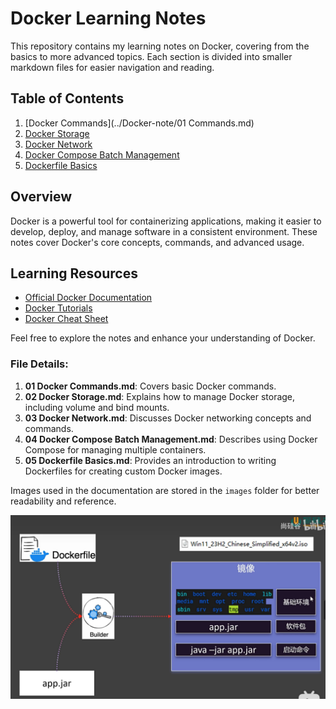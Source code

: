 # Docker Learning Notes

This repository contains my learning notes on Docker, covering from the basics to more advanced topics. Each section is divided into smaller markdown files for easier navigation and reading.

## Table of Contents

1. [Docker Commands](../Docker-note/01 Commands.md)
2. [Docker Storage](./02%20Docker%20Storage.md)
3. [Docker Network](./03%20Docker%20Network.md)
4. [Docker Compose Batch Management](./04%20Docker%20Compose%20Batch%20Management.md)
5. [Dockerfile Basics](./05%20Dockerfile%20Basics.md)

## Overview

Docker is a powerful tool for containerizing applications, making it easier to develop, deploy, and manage software in a consistent environment. These notes cover Docker's core concepts, commands, and advanced usage.

## Learning Resources

- [Official Docker Documentation](https://docs.docker.com/)
- [Docker Tutorials](https://www.docker.com/101-tutorial)
- [Docker Cheat Sheet](https://dockerlabs.collabnix.com/docker/cheatsheet/)

Feel free to explore the notes and enhance your understanding of Docker.

### File Details:

1. **01 Docker Commands.md**: Covers basic Docker commands.
2. **02 Docker Storage.md**: Explains how to manage Docker storage, including volume and bind mounts.
3. **03 Docker Network.md**: Discusses Docker networking concepts and commands.
4. **04 Docker Compose Batch Management.md**: Describes using Docker Compose for managing multiple containers.
5. **05 Dockerfile Basics.md**: Provides an introduction to writing Dockerfiles for creating custom Docker images.

Images used in the documentation are stored in the `images` folder for better readability and reference.

![Example Image](./images/Picture43.png)

